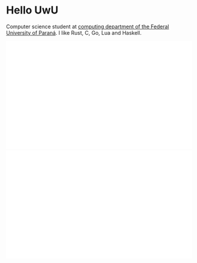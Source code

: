 # Hello UwU

Computer science student at [computing department of the Federal University of
Paraná](https://web.inf.ufpr.br/dinf/). I like Rust, C, Go, Lua and Haskell.

![overview](https://raw.githubusercontent.com/gboncoffee/github-stats/master/generated/overview.svg)
![langs used](https://raw.githubusercontent.com/gboncoffee/github-stats/master/generated/languages.svg)
